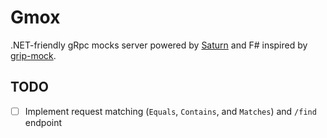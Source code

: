 # Gmox

.NET-friendly gRpc mocks server powered by [Saturn](https://saturnframework.org/) and F# inspired by [grip-mock](https://github.com/tokopedia/gripmock).

## TODO

* [ ] Implement request matching (`Equals`, `Contains`, and `Matches`) and `/find` endpoint
